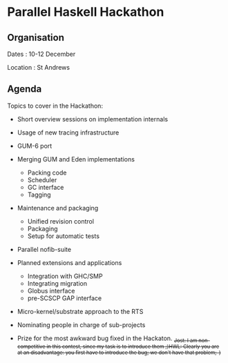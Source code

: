 # Parallel Haskell Hackathon

## Organisation


Dates : 10-12 December


Location : St Andrews

## Agenda


Topics to cover in the Hackathon:

- Short overview sessions on implementation internals
- Usage of new tracing infrastructure
- GUM-6 port
- Merging GUM and Eden implementations

  - Packing code
  - Scheduler
  - GC interface
  - Tagging
- Maintenance and packaging

  - Unified revision control
  - Packaging
  - Setup for automatic tests
- Parallel nofib-suite
- Planned extensions and applications

  - Integration with GHC/SMP
  - Integrating migration
  - Globus interface
  - pre-SCSCP GAP interface
- Micro-kernel/substrate approach to the RTS
- Nominating people in charge of sub-projects
- Prize for the most awkward bug fixed in the Hackaton. <sub>~~Jost: I am non-competitive in this contest, since my task is to introduce them ;)~~</sub><sub>~~HWL: Clearly you are at an disadvantage: you first have to introduce the bug; we don't have that problem;-)~~</sub>